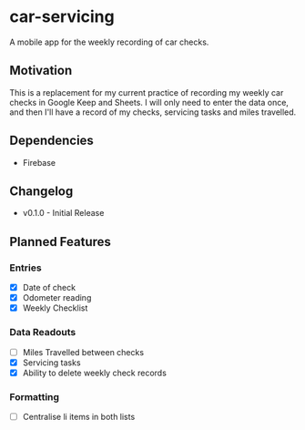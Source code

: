 # car-servicing
A mobile app for the weekly recording of car checks.
## Motivation
This is a replacement for my current practice of recording my weekly car checks in Google Keep and Sheets.  I will only need to enter the data once, and then I'll have a record of my checks, servicing tasks and miles travelled.
## Dependencies
- Firebase
## Changelog
- v0.1.0 - Initial Release
## Planned Features
### Entries
- [x] Date of check
- [x] Odometer reading
- [x] Weekly Checklist
### Data Readouts
- [ ] Miles Travelled between checks
- [x] Servicing tasks
- [x] Ability to delete weekly check records
### Formatting
- [ ] Centralise li items in both lists
